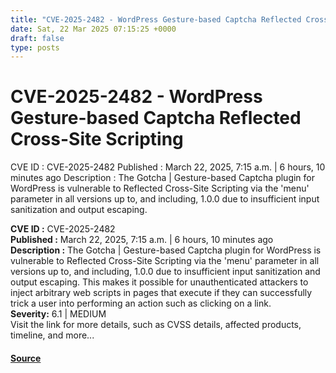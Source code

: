 ```yaml
---
title: "CVE-2025-2482 - WordPress Gesture-based Captcha Reflected Cross-Site Scripting"
date: Sat, 22 Mar 2025 07:15:25 +0000
draft: false
type: posts
---
```

# CVE-2025-2482 - WordPress Gesture-based Captcha Reflected Cross-Site Scripting





 CVE ID : CVE-2025-2482 Published : March 22, 2025, 7:15 a.m. | 6 hours, 10 minutes ago Description : The Gotcha | Gesture-based Captcha plugin for WordPress is vulnerable to Reflected Cross-Site Scripting via the 'menu' parameter in all versions up to, and including, 1.0.0 due to insufficient input sanitization and output escaping.

**CVE ID :** CVE-2025-2482  
**Published :** March 22, 2025, 7:15 a.m. | 6 hours, 10 minutes ago  
**Description :** The Gotcha | Gesture-based Captcha plugin for WordPress is vulnerable to Reflected Cross-Site Scripting via the 'menu' parameter in all versions up to, and including, 1.0.0 due to insufficient input sanitization and output escaping. This makes it possible for unauthenticated attackers to inject arbitrary web scripts in pages that execute if they can successfully trick a user into performing an action such as clicking on a link.  
**Severity:** 6.1 | MEDIUM  
Visit the link for more details, such as CVSS details, affected products, timeline, and more...

#### [Source](https://cvefeed.io/vuln/detail/CVE-2025-2482)

